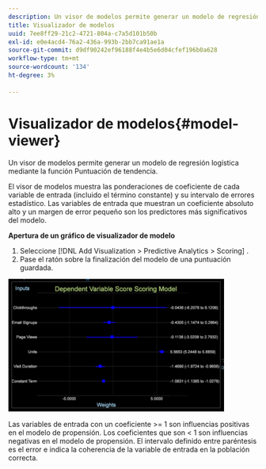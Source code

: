 ```yaml
---
description: Un visor de modelos permite generar un modelo de regresión logística mediante la función Puntuación de tendencia.
title: Visualizador de modelos
uuid: 7ee8ff29-21c2-4721-804a-c7a5d101b50b
exl-id: e0e4acd4-76a2-436a-993b-2bb7ca91ae1a
source-git-commit: d9df90242ef96188f4e4b5e6d04cfef196b0a628
workflow-type: tm+mt
source-wordcount: '134'
ht-degree: 3%

---
```


# Visualizador de modelos{#model-viewer}

Un visor de modelos permite generar un modelo de regresión logística mediante la función Puntuación de tendencia.

El visor de modelos muestra las ponderaciones de coeficiente de cada variable de entrada (incluido el término constante) y su intervalo de errores estadístico. Las variables de entrada que muestran un coeficiente absoluto alto y un margen de error pequeño son los predictores más significativos del modelo.

**Apertura de un gráfico de visualizador de modelo**

1. Seleccione [!DNL Add Visualization > Predictive Analytics > Scoring] .
1. Pase el ratón sobre la finalización del modelo de una puntuación guardada.

![](assets/propensity_model_viewer.png)

Las variables de entrada con un coeficiente >= 1 son influencias positivas en el modelo de propensión. Los coeficientes que son &lt; 1 son influencias negativas en el modelo de propensión. El intervalo definido entre paréntesis es el error e indica la coherencia de la variable de entrada en la población correcta.
